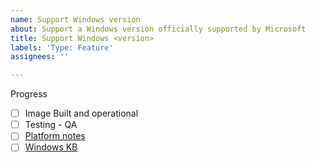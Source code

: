 ```yaml
---
name: Support Windows version
about: Support a Windows version officially supported by Microsoft
title: Support Windows <version>
labels: 'Type: Feature'
assignees: ''

---
```


Progress
- [ ] Image Built and operational
- [ ] Testing - QA
- [ ] [Platform notes](https://docs.opennebula.io/6.6/intro_release_notes/release_notes/platform_notes.html#windows-contextualization-packages)
- [ ] [Windows KB](https://support.opennebula.pro/hc/en-us/articles/360042898271-How-to-Build-an-Image-for-Windows-Virtual-Machines)
